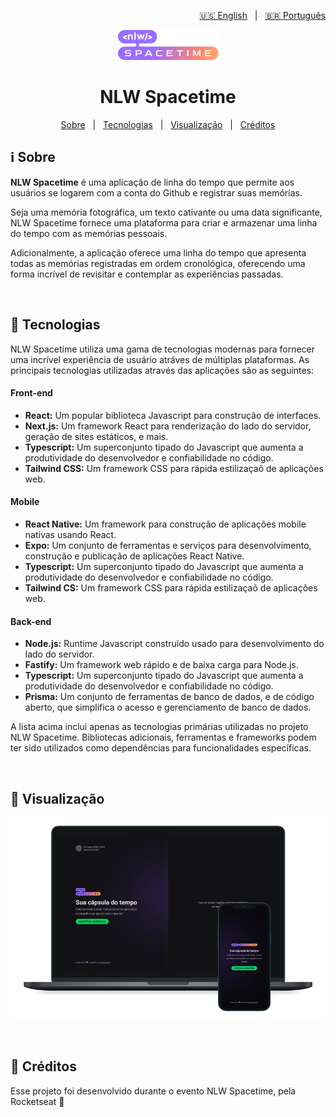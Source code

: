 <p align="right">
  <a href="https://github.com/lucasiori/nlw-spacetime/blob/main/README.md">🇺🇸 English</a> &nbsp;&nbsp;|&nbsp;&nbsp;
  <a href="https://github.com/lucasiori/nlw-spacetime/blob/main/README.pt-BR.md">🇧🇷 Português</a>
</p>

<p align="center">
  <img src="https://github.com/lucasiori/nlw-spacetime/blob/main/.github/logo.png" alt="Logo" />
</p>

<h1 align="center">NLW Spacetime</h1>

<p align="center">
  <a href="#about">Sobre</a> &nbsp;&nbsp;|&nbsp;&nbsp;
  <a href="#techs">Tecnologias</a> &nbsp;&nbsp;|&nbsp;&nbsp;
  <a href="#preview">Visualização</a> &nbsp;&nbsp;|&nbsp;&nbsp;
  <a href="#credits">Créditos</a>
</p>

<h2 id="about">ℹ Sobre</h2>

<p><strong>NLW Spacetime</strong> é uma aplicação de linha do tempo que permite aos usuários se logarem com a conta do Github e registrar suas memórias.</p>
<p>Seja uma memória fotográfica, um texto cativante ou uma data significante, NLW Spacetime fornece uma plataforma para criar e armazenar uma linha do tempo com as memórias pessoais.</p>
<p>Adicionalmente, a aplicação oferece uma linha do tempo que apresenta todas as memórias registradas em ordem cronológica, oferecendo uma forma incrível de revisitar e contemplar as experiências passadas.</p>

<br />

<h2 id="techs">🔧 Tecnologias</h2>

<p>NLW Spacetime utiliza uma gama de tecnologias modernas para fornecer uma incrível experiência de usuário atráves de múltiplas plataformas. As principais tecnologias utilizadas através das aplicações são as seguintes:</p>

<h4>Front-end</h4>

<ul>
  <li>
    <strong>React:</strong>
    <span>Um popular biblioteca Javascript para construção de interfaces.</span>
  </li>
  <li>
    <strong>Next.js:</strong>
    <span>Um framework React para renderização do lado do servidor, geração de sites estáticos, e mais.</span>
  </li>
  <li>
    <strong>Typescript:</strong>
    <span>Um superconjunto tipado do Javascript que aumenta a produtividade do desenvolvedor e confiabilidade no código.</span>
  </li>
  <li>
    <strong>Tailwind CSS:</strong>
    <span>Um framework CSS para rápida estilizaçaõ de aplicações web.</span>
  </li>
</ul>

<h4>Mobile</h4>

<ul>
  <li>
    <strong>React Native:</strong>
    <span>Um framework para construção de aplicações mobile nativas usando React.</span>
  </li>
  <li>
    <strong>Expo:</strong>
    <span>Um conjunto de ferramentas e serviços para desenvolvimento, construção e publicação de aplicações React Native.</span>
  </li>
  <li>
    <strong>Typescript:</strong>
    <span>Um superconjunto tipado do Javascript que aumenta a produtividade do desenvolvedor e confiabilidade no código.</span>
  </li>
  <li>
    <strong>Tailwind CS:</strong>
    <span>Um framework CSS para rápida estilizaçaõ de aplicações web.</span>
  </li>
</ul>

<h4>Back-end</h4>

<ul>
  <li>
    <strong>Node.js:</strong>
    <span>Runtime Javascript construído usado para desenvolvimento do lado do servidor.<span>
  </li>
  <li>
    <strong>Fastify:</strong>
    <span>Um framework web rápido e de baixa carga para Node.js.</span>
  </li>
  <li>
    <strong>Typescript:</strong>
    <span>Um superconjunto tipado do Javascript que aumenta a produtividade do desenvolvedor e confiabilidade no código.</span>
  </li>
  <li>
    <strong>Prisma:</strong>
    <span>Um conjunto de ferramentas de banco de dados, e de código aberto, que simplifica o acesso e gerenciamento de banco de dados.</span>
  </li>
</ul>

<p>A lista acima inclui apenas as tecnologias primárias utilizadas no projeto NLW Spacetime. Bibliotecas adicionais, ferramentas e frameworks podem ter sido utilizados como dependências para funcionalidades específicas.</p>

<br />

<h2 id="preview">👀 Visualização</h2>

<p align="center">
  <img src="https://github.com/lucasiori/nlw-spacetime/blob/main/.github/preview-mockup.png" alt="Visualização da aplicação" />
</p>

<br />

<h2 id="credits">🤝 Créditos</h2>

<p>Esse projeto foi desenvolvido durante o evento NLW Spacetime, pela Rocketseat 💜</p>

